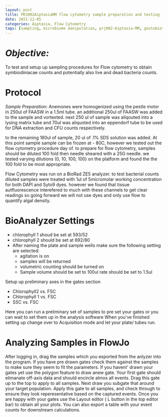 ```yaml
---
layout: post
title: PRJ002AiptasiaMM flow cytometry sample preparation and testing
date: 2021-12-05
categories: Aiptasia, Flow Cytometry
tags: [sampling, microbiome manipulation, prj002-Aiptasia-MM, gnotobiotic, Flow]
---
```

# *Objective:* 
To test and setup up sampling procedures for Flow cytometry to obtain symbiodiniacae counts and potentially also live and dead bacteria counts.

# Protocol
_Sample Preparation:_
Anemones were homogenized using the pestle motor in 250ul of FAASW in a 1.5ml tube. an additional 250ul of FAASW was added to the sample and vortexted.
next 250 ul of sample was aliqouted into a lysing matrix tube and 70ul was aliquoted into an eppendorf tube to be used for DNA extraction and CFU counts respectively.

to the remaining 180ul of sample, 20 ul of .1% SDS solution was added. 
At this point sample sample can be frozen at - 80C, however we tested out the flow cytometry procedure day of.
 to prepare for flow cytometry, samples should be diluted 100 fold then needle sheared with a 25G needle. 
 we tested varying dilutions (0, 10, 100, 100) on the platform and found the the 100 fold to be most appropriate.

 Flow Cytometry was run on a BioRad ZE5 analyzer. to test bacterial counts diluted samples were treated with 1ul of  5micromolar working concentration for both DAPI and Syto9 dyes. however we found that tissue autfluorescence interefered to much with these channels to get clear readings so going forward we will not use dyes and only use flow to quantify algal density.


# BioAnalyzer Settings

- chlorophyll 1 shoud be set at 593/52
- chlorophyll 2 should be set at 692/80
- After naming the plate and sample wells  make sure the following setting are selected:
    -  agitation is on
    - samples will be returned
    - volumetric counting should be turned on
    - Sample volume should be set to 100ul
    rate should be set to 1.5ul

Setup up preliminary axes in the gates section
- Chlorophyll2 vs. FSC
- Chlorophyll 1 vs. FSC
- SSC vs. FSC

Here you can run a preliminary set of samples to pre set your gates or you can wait to set them up in the analysis software
 When you've finished setting up change over to Acquisition mode and let your plate/ tubes run.

 # Analyzing Samples in FlowJo
 
 After logging in, drag the samples which you exported from the anlyzer into the program.
 If you have pre drawn gates check them against the samples to make sure they seem to fit the parameters.
 If you havent' drawn your gates yet use the polygon feature to draw anew gate. Your first gate should elimanate off-axis data and should encircle almos all events.
 Drag this gate up to the top to apply to all samples.
 Next draw you subgate that around your target population.
 Apply this gate to all samples, and check through to ensure they look reperesentative based on the captured events.
 Once you are happy with your gates use the Layout editor ( L button in the top editor bar) to obtain all your plots.
 You can also export a table with your event counts for downstream calculations.
